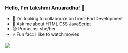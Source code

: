 ### Hello, I'm Lakshmi Anuaradha! 👋

<!-- - 🌱 I’m currently studying at University of Sri Jayawardenepura -->
- 👯 I’m looking to collaborate on front-End Development
- 💬 Ask me about HTML CSS JavaScript 
- 😄 Pronouns: she/her
- ⚡ Fun fact: I like to watch movies
<!-- -  - 🔭 I’m currently working on ...
-  - 🤔 I’m looking for help with ... 
-  - 📫 How to reach me: ...  -->
<img src="https://github-readme-stats.vercel.app/api?username=bklanuradha&&show_icons=true&title_color=ffffff&icon_color=bb2acf&text_color=daf7dc&bg_color=151515">

